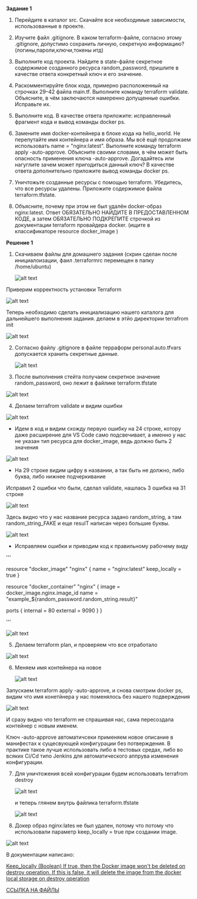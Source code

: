 **Задание 1**

1) Перейдите в каталог src. Скачайте все необходимые зависимости, использованные в проекте.

2) Изучите файл .gitignore. В каком terraform-файле, согласно этому .gitignore, допустимо сохранить личную, секретную информацию?(логины,пароли,ключи,токены итд)

3) Выполните код проекта. Найдите в state-файле секретное содержимое созданного ресурса random_password, пришлите в качестве ответа конкретный ключ и его значение.

4) Раскомментируйте блок кода, примерно расположенный на строчках 29–42 файла main.tf. Выполните команду terraform validate. Объясните, в чём заключаются намеренно допущенные ошибки. Исправьте их.

5) Выполните код. В качестве ответа приложите: исправленный фрагмент кода и вывод команды docker ps.

6) Замените имя docker-контейнера в блоке кода на hello_world. Не перепутайте имя контейнера и имя образа. Мы всё ещё продолжаем использовать name = "nginx:latest". Выполните команду terraform apply -auto-approve. Объясните своими словами, в чём может быть опасность применения ключа -auto-approve. Догадайтесь или нагуглите зачем может пригодиться данный ключ? В качестве ответа дополнительно приложите вывод команды docker ps.

7) Уничтожьте созданные ресурсы с помощью terraform. Убедитесь, что все ресурсы удалены. Приложите содержимое файла terraform.tfstate.

8) Объясните, почему при этом не был удалён docker-образ nginx:latest. Ответ ОБЯЗАТЕЛЬНО НАЙДИТЕ В ПРЕДОСТАВЛЕННОМ КОДЕ, а затем ОБЯЗАТЕЛЬНО ПОДКРЕПИТЕ строчкой из документации terraform провайдера docker. (ищите в классификаторе resource docker_image )





**Решение 1**



1) Скачиваем файлы для домашнего задания (скрин сделан после инициалоизации, фаил .terraformrc перемещен в папку /home/ubuntu)

   ![alt text](https://github.com/mezhibo/Vvedenie-terraform/blob/3e3f4d803fc904bba4fada21e3cae02a0107edfb/IMG/3.jpg)


Приверим корректность установки Terraform

![alt text](https://github.com/mezhibo/Vvedenie-terraform/blob/3e3f4d803fc904bba4fada21e3cae02a0107edfb/IMG/1.jpg)


Теперь необходимо сделать инициализацию нашего каталога для дальнейшего выполнения задания. делаем в этйо директории terrafrom init

![alt text](https://github.com/mezhibo/Vvedenie-terraform/blob/3e3f4d803fc904bba4fada21e3cae02a0107edfb/IMG/2.jpg)



2) Согласно файлу .gitignore в файле терраформ personal.auto.tfvars допускается хранить секретные данные.

   ![alt text](https://github.com/mezhibo/Vvedenie-terraform/blob/3e854dd0d95703c0b43a8573959d44d12580f173/IMG/4.jpg)



3) После выполнения стейта получаем секретное значение random_password, оно лежит в файлике terraform.tfstate

![alt text](https://github.com/mezhibo/Vvedenie-terraform/blob/477f9bd4307d7b9b1e24f9ab0430267c01b85258/IMG/5.jpg)


4) Делаем terrafrom validate и видим ошибки

![alt text](https://github.com/mezhibo/Vvedenie-terraform/blob/ff3141003e416862df559a0ffbff516850a7cdb6/IMG/7.jpg)


- Идем в код и видим схожду первую ошибку на 24 строке, котору даже расширение для VS Code само подсвечивает, а именно 
у нас не указан тип ресурса для docker_image, ведь должно быть 2 значения

![alt text](https://github.com/mezhibo/Vvedenie-terraform/blob/ff3141003e416862df559a0ffbff516850a7cdb6/IMG/6.jpg)


 - На 29 строке видим цифру в названии, а так быть не должно, либо буква, либо нижнее подчеркивание

Исправил 2 ошибки что были, сделал validate, нашлась 3 ошибка на 31 строке 


![alt text](https://github.com/mezhibo/Vvedenie-terraform/blob/85ef0d1fad36f876d02210d1a080a0843a80a251/IMG/8.jpg)


Здесь видно что у нас название ресурса задано random_string, а там random_string_FAKE и еще resulT написан через большие буквы.

![alt text](https://github.com/mezhibo/Vvedenie-terraform/blob/cb3ef4cfbeb1ce1e8a49f5ec14fcd05c43b30581/IMG/9.jpg)


 - Исправляем ошибки и приводим код к правильному рабочему виду

'''

resource "docker_image" "nginx" {
  name         = "nginx:latest"
  keep_locally = true
}

resource "docker_container" "nginx" {
  image = docker_image.nginx.image_id
  name  = "example_${random_password.random_string.result}"

  ports {
    internal = 80
    external = 9090
  }
}


'''

![alt text](https://github.com/mezhibo/Vvedenie-terraform/blob/c0f5c422f40e9beae0d08045831dfe9fa4316648/IMG/10.jpg)


5) Делаем terraform plan, и проверяем что все отработало


![alt text](https://github.com/mezhibo/Vvedenie-terraform/blob/519b90ea269286cc2d03362d394fa94257771377/IMG/11.jpg)



6) Меняем имя контейнера на новое

   ![alt text](https://github.com/mezhibo/Vvedenie-terraform/blob/1361d03f4c989e09f79196b35822535c7b28a2f5/IMG/13.jpg)


Запускаем terraform apply -auto-approve, и снова смотрим docker ps, видим что имя конетйнера у нас поменялось без нашего подверждения 


![alt text](https://github.com/mezhibo/Vvedenie-terraform/blob/1361d03f4c989e09f79196b35822535c7b28a2f5/IMG/14.jpg)

И сразу видно что terraform не спрашивая нас, сама пересоздала контейнер с новым именем.


Ключ -auto-approve автоматичсеки применяем новое описание в манифестах к сущесвующей конфигурации без потверждения. В практике такое лучше использовать либо в тестовых средах, либо во всяких Ci/Cd типо Jenkins для автоматического аппрува изменения конфигурации.


7) Для уничтожения всей конфигурации будем использовать terrafrom destroy

   ![alt text](https://github.com/mezhibo/Vvedenie-terraform/blob/8505e3f047791150b60a7175c2bae4955406f5f3/IMG/15.jpg)


   и теперь глянем внутрь файлика terraform.tfstate

   ![alt text](https://github.com/mezhibo/Vvedenie-terraform/blob/8505e3f047791150b60a7175c2bae4955406f5f3/IMG/16.jpg)


8) Докер образ nginx:lates не был удален, потому что
   потому что использовали параметр keep_locally = true при создании image.

![alt text](https://github.com/mezhibo/Vvedenie-terraform/blob/0bfbffff5f19fb4b87258b23f1ef5882c206f513/IMG/17.jpg)

   В документации написано:

 [Keep_locally (Boolean) If true, then the Docker image won't be deleted on destroy operation. If this is false, it will delete the image from the docker local storage on destroy operation](https://docs.comcloud.xyz/providers/kreuzwerker/docker/latest/docs/resources/image)



[ССЫЛКА НА ФАЙЛЫ](https://github.com/mezhibo/Vvedenie-terraform/tree/a152d0f94649a905b8e662e7e5e60d80e4292593/SRC)
